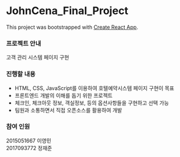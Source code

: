 # JohnCena_Final_Project

This project was bootstrapped with [Create React App](https://github.com/facebook/create-react-app).

### 프로젝트 안내
  고객 관리 시스템 페이지 구현
  
### 진행할 내용
  - HTML, CSS, JavaScript를 이용하여 호텔예약시스템 페이지 구현이 목표 <br>
  - 프론트엔드 개발의 이해를 돕기 위한 프로젝트<br>
  - 체크인, 체크아웃 정보, 객실정보, 등의 옵션사항들을 구현하고 선택 가능<br>
  - 팀원과 소통하면서 직접 오픈소스를 활용하여 개발
  
### 참여 인원
  2015051667 이영민 <br>
  2017093772 정재준
